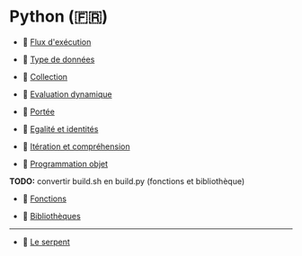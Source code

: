 # Python (🇫🇷)

 - 📖 [Flux d'exécution](https://boisgera.github.io/python-fr/cours/flux-d-exécution/index.html)

 - 📖 [Type de données](https://boisgera.github.io/python-fr/cours/type-de-données/index.html)

 - 📖 [Collection](https://boisgera.github.io/python-fr/cours/collections/index.html)

 - 📖 [Evaluation dynamique](https://boisgera.github.io/python-fr/cours/évaluation-dynamique/index.html)

 - 📖 [Portée](https://boisgera.github.io/python-fr/cours/portée/index.html)

 - 📖 [Egalité et identités](https://boisgera.github.io/python-fr/cours/égalité-et-identité/index.html)
 
 - 📖 [Itération et compréhension](https://boisgera.github.io/python-fr/cours/itération-et-compréhension/index.html)

 - 📖 [Programmation objet](https://boisgera.github.io/python-fr/cours/programmation-objet/index.html)

 **TODO:** convertir build.sh en build.py (fonctions et bibliothèque)

 - 📖 [Fonctions](https://boisgera.github.io/python-fr/cours/fonctions/index.html)

 - 📖 [Bibliothèques](https://boisgera.github.io/python-fr/cours/bibliothèque/index.html)


 -------------------------------------------------------------------------------

  - 📖 [Le serpent](https://boisgera.github.io/python-fr/tps/games/index.html)